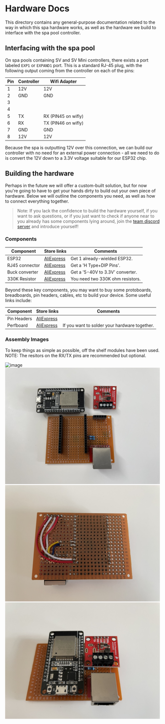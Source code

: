 # Hardware Docs

This directory contains any general-purpose documentation related to the way in which this spa hardware works, as well as the hardware we build to interface with the spa pool controller.

## Interfacing with the spa pool

On spa pools containing SV and SV Mini controllers, there exists a port labeled `EXP1` or `EXPAND1` port. This is a standard RJ-45 plug, with the following output coming from the controller on each of the pins:

| Pin | Controller | Wifi Adapter        |
|-----|------------|---------------------|
| 1   | 12V        | 12V                 |
| 2   | GND        | GND                 |
| 3   |            |                     |
| 4   |            |                     |
| 5   | TX         | RX (PIN45 on wifly) |
| 6   | RX         | TX (PIN46 on wifly) |
| 7   | GND        | GND                 |
| 8   | 12V        | 12V                 |

Because the spa is outputting 12V over this connection, we can build our controller with no need for an external power connection - all we need to do is convert the 12V down to a 3.3V voltage suitable for our ESP32 chip.

## Building the hardware

Perhaps in the future we will offer a custom-built solution, but for now you're going to have to get your hands dirty to build out your own piece of hardware. Below we will outline the components you need, as well as how to connect everything together.

> Note: If you lack the confidence to build the hardware yourself, if you want to ask questions, or if you just want to check if anyone near to you already has some components lying around, join the [team discord server](https://discord.gg/faK8Ag4wHn) and introduce yourself!

### Components

| Component | Store links | Comments |
|-----------|-------------|----------|
| ESP32     | [AliExpress](https://www.aliexpress.com/item/1005001929935550.html?spm=a2g0o.order_list.0.0.74be1802hFqod2) | Get 1 already-wielded ESP32. |
| RJ45 connector | [AliExpress](https://www.aliexpress.com/item/1005003717285471.html?spm=a2g0o.order_list.0.0.74be1802hFqod2) | Get a 'H Type+DIP Pins'. |
| Buck converter | [AliExpress](https://www.aliexpress.com/item/1005002603013499.html?spm=a2g0o.order_list.0.0.74be1802hFqod2) | Get a '5-40V to 3.3V' converter. |
| 330K Resistor | [AliExpress](https://www.aliexpress.com/item/32952657927.html?spm=a2g0o.order_list.0.0.74be1802hFqod2) | You need two 330K ohm resistors. |

Beyond these key components, you may want to buy some protoboards, breadboards, pin headers, cables, etc to build your device. Some useful links include:

| Component | Store links | Comments |
|-----------|-------------|----------|
| Pin Headers | [AliExpress](https://www.aliexpress.com/item/32724478308.html?spm=a2g0o.order_list.0.0.74be1802hFqod2) | |
| Perfboard | [AliExpress](https://www.aliexpress.com/item/1005003422520490.html?spm=a2g0o.order_list.0.0.74be1802hFqod2) | If you want to solder your hardware together. |

### Assembly Images

To keep things as simple as possible, off the shelf modules have been used.
NOTE: The resitors on the RX/TX pins are recommended but optional.

![image](images/circuit.jpg)
![image](images/disassembled.jpg)
![image](images/wiring.jpg)
![image](images/board.jpg)